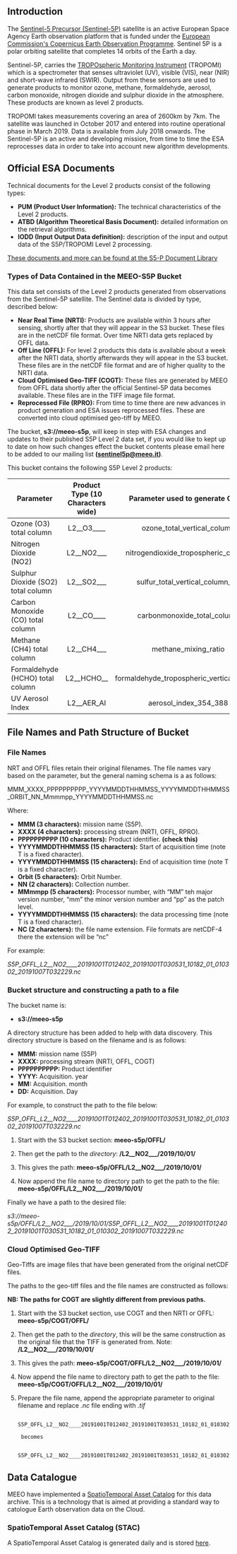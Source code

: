 ## Introduction

The [Sentinel-5 Precursor (Sentinel-5P)](https://earth.esa.int/web/guest/missions/esa-eo-missions/sentinel-5p) satellite is an active European Space Agency Earth observation platform that is funded under the [European Commission's Copernicus Earth Observation Programme](https://www.copernicus.eu/en). Sentinel 5P is a polar orbiting satellite that completes 14 orbits of the Earth a day.

Sentinel-5P, carries the [TROPOspheric Monitoring Instrument](http://www.tropomi.eu/) (TROPOMI) which is a spectrometer that senses ultraviolet (UV), visible (VIS), near (NIR) and short-wave infrared (SWIR). Output from these sensors are used to generate products to monitor ozone, methane, formaldehyde, aerosol, carbon monoxide, nitrogen dioxide and sulphur dioxide in the atmosphere. These products are known as level 2 products.

TROPOMI takes measurements covering an area of 2600km by 7km.  The satellite was launched in October 2017 and entered into routine operational phase in March 2019. Data is available from July 2018 onwards. The Sentinel-5P is an active and developing mission, from time to time the ESA reprocesses data in order to take into account new algorithm developments.
 
## Official ESA Documents

 Technical documents for the Level 2 products consist of the following types:

* **PUM (Product User Information):** The technical characteristics of the Level 2 products.
* **ATBD (Algorithm Theoretical Basis Document):** detailed information on the retrieval algorithms.
* **IODD (Input Output Data definition):** description of the input and output data of the S5P/TROPOMI Level 2 processing.

[These documents and more can be found at the S5-P Document Library](https://sentinel.esa.int/web/sentinel/user-guides/sentinel-5p-tropomi/document-library)

### Types of Data Contained in the **MEEO-S5P** Bucket

This data set consists of the Level 2 products generated from observations from the Sentinel-5P satellite. The Sentinel data is divided by type, described below:

* **Near Real Time (NRTI):** Products are available within 3 hours after sensing, shortly after that they will appear in the S3 bucket. These files are in the netCDF file format. Over time NRTI data gets replaced by OFFL data.
* **Off Line (OFFL):** For level 2 products this data is available about a week after the NRTI data, shortly afterwards they will appear in the S3 bucket. These files are in the netCDF file format and are of higher quality to the NRTI data.
* **Cloud Optimised Geo-TIFF (COGT):** These files are generated by MEEO from OFFL data shortly after the official Sentinel-5P data becomes available. These files are in the TIFF image file format. 
* **Reprocessed File (RPRO):** From time to time there are new advances in product generation and ESA issues reprocessed files. These are converted into cloud optimised geo-tiff by MEEO.

The bucket, **s3://meeo-s5p**, will keep in step with ESA changes and updates to their published S5P Level 2 data set, if you would like to kept up to date on how such changes effect the bucket contents please email  here to be added to our mailing list **(sentinel5p@meeo.it)**. 

This bucket contains the following S5P Level 2 products:

|  Parameter | Product Type (10 Characters wide)  | Parameter used to generate COGT  |
| ---------------|:-------------:|:-------------:| 
| Ozone (O3) total column |  L2__O3____ | ozone_total_vertical_column |
| Nitrogen Dioxide (NO2) | L2__NO2___ | nitrogendioxide_tropospheric_column |
| Sulphur Dioxide (SO2) total column | L2__SO2___ | sulfur_total_vertical_column_1k |
| Carbon Monoxide (CO) total column | L2__CO____ | carbonmonoxide_total_column |
| Methane (CH4) total column | L2__CH4___ | methane_mixing_ratio |
| Formaldehyde (HCHO) total column | L2__HCHO__ | formaldehyde_tropospheric_vertical_column |
| UV Aerosol Index | L2__AER_AI | aerosol_index_354_388 |


## File Names and Path Structure of Bucket 

### File Names
NRT and OFFL files retain their original filenames.  The file names vary based on the parameter, but the general naming schema is a as follows:

MMM_XXXX_PPPPPPPPPP_YYYYMMDDTHHMMSS_YYYYMMDDTHHMMSS_ORBIT_NN_Mmmmpp_YYYYMMDDTHHMMSS.nc

Where:

* **MMM (3 characters):** mission name (S5P).
* **XXXX (4 characters):** processing stream (NRTI, OFFL, RPRO).
* **PPPPPPPPPP (10 characters):** Product identifier. **(check this)**
* **YYYYMMDDTHHMMSS (15 characters):** Start of acquisition time (note T is a fixed character).
* **YYYYMMDDTHHMMSS (15 characters):** End of acquisition time (note T is a fixed character).
* **Orbit (5 characters):** Orbit Number.
* **NN (2 characters):** Collection number.
* **MMmmpp (5 characters):** Processor number, with “MM” teh major version number, “mm” the minor version number and “pp” as the patch level.
* **YYYYMMDDTHHMMSS (15 characters):** the data processing time (note T is a fixed character).
* **NC (2 characters):** the file name extension. File formats are netCDF-4 there the extension will be “nc”
      
For example:

*S5P_OFFL_L2__NO2____20191001T012402_20191001T030531_10182_01_010302_20191007T032229.nc*

### Bucket structure and constructing a path to a file

The bucket name is: 

* **s3://meeo-s5p**

A directory structure has been added to help with data discovery. This directory structure is based on the filename and is as follows:

* **MMM:** mission name (S5P)
* **XXXX:** processing stream (NRTI, OFFL, COGT)
* **PPPPPPPPPP:** Product identifier
* **YYYY:** Acquisition. year
* **MM:** Acquisition. month
* **DD:** Acquisition. Day

For example, to construct the path to the file below:

*S5P_OFFL_L2__NO2____20191001T012402_20191001T030531_10182_01_010302_20191007T032229.nc*

1. Start with the S3 bucket section: 
**meeo-s5p/OFFL/** 

2. Then get the path to the *directory*:
 **/L2__NO2___/2019/10/01/**

3. This gives the path:
**meeo-s5p/OFFL/L2__NO2___/2019/10/01/**

4. Now append the file name to directory path to get the path to the file:
**meeo-s5p/OFFL/L2__NO2___/2019/10/01/**

Finally we have a path to the desired file:

*s3://meeo-s5p/OFFL/L2__NO2___/2019/10/01/S5P_OFFL_L2__NO2____20191001T012402_20191001T030531_10182_01_010302_20191007T032229.nc*

### Cloud Optimised Geo-TIFF
Geo-Tiffs are image files that have been generated from the original netCDF files. 

The paths to the geo-tiff files and the file names are constructed as follows:

**NB: The paths for COGT are slightly different from previous paths.**

1. Start with the S3 bucket section, use COGT and then NRTI or OFFL: 
**meeo-s5p/COGT/OFFL/** 

2. Then get the path to the *directory*, this will be the same construction as the original file that the TIFF is generated from. Note:
 **/L2__NO2___/2019/10/01/**

3. This gives the path:
**meeo-s5p/COGT/OFFL/L2__NO2___/2019/10/01/**

4. Now append the file name to directory path to get the path to the file:
**meeo-s5p/COGT/OFFL/L2__NO2___/2019/10/01/**

5. Prepare the file name, append the appropriate parameter to original filename and replace *.nc* file ending with *.tif*

		S5P_OFFL_L2__NO2____20191001T012402_20191001T030531_10182_01_010302_20191007T032229.nc
		
		becomes
		
		S5P_OFFL_L2__NO2____20191001T012402_20191001T030531_10182_01_010302_20191007T032229_nitrogendioxide_tropospheric_column.tif

 
## Data Catalogue
MEEO have implemented a [SpatioTemporal Asset Catalog](https://stacspec.org/) for this data archive. This is a  technology that is aimed at providing a standard way to catologue Earth observation data on the Cloud.

### SpatioTemporal Asset Catalog (STAC)
A SpatioTemporal Asset Catalog is generated daily and is stored [here](https://meeo-s5p.s3.amazonaws.com/index.html#/?t=catalogs).
